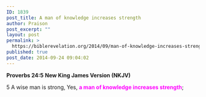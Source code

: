 ```yaml
---
ID: 1839
post_title: A man of knowledge increases strength
author: Praison
post_excerpt: ""
layout: post
permalink: >
  https://biblerevelation.org/2014/09/man-of-knowledge-increases-strength/
published: true
post_date: 2014-09-24 09:04:02
---
```

<strong>Proverbs 24:5</strong>
<strong> New King James Version (NKJV)</strong>

5 A wise man is strong,
Yes, <span style="color: #ff00ff;"><strong>a man of knowledge increases strength</strong></span>;